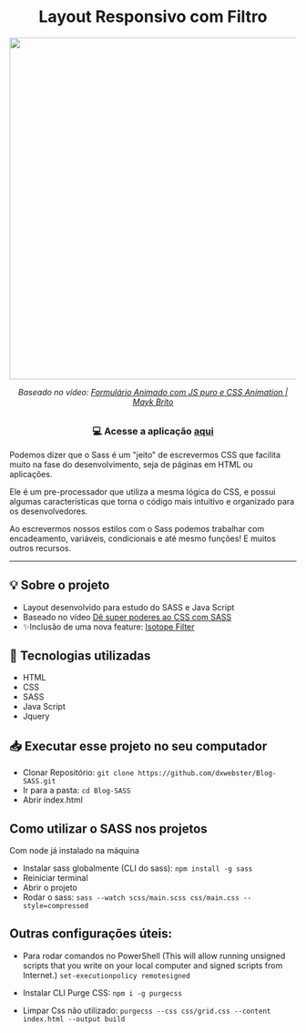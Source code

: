 <h1 align=center> Layout Responsivo com Filtro</h1>

<h6 align=center>
<img src="img/layout.gif" width=600><br>
  
  Baseado no vídeo: [Formulário Animado com JS puro e CSS Animation | Mayk Brito](https://www.youtube.com/watch?v=GykTLqODQuU&t=2401s)
  
</h6>

<h3 align=center>

💻 **Acesse a aplicação [aqui](https://dxwebster.github.io/Blog-SASS/)**

</h3>

Podemos dizer que o Sass é um "jeito" de escrevermos CSS que facilita muito na fase do desenvolvimento, seja de páginas em HTML  ou aplicações.

Ele é um pre-processador que utiliza a mesma lógica do CSS, e possui algumas características que torna o código mais intuitivo e organizado para os desenvolvedores.

Ao escrevermos nossos estilos com o Sass podemos trabalhar com encadeamento, variáveis, condicionais e até mesmo funções! E muitos outros recursos.

---

## 💡 Sobre o projeto

- Layout desenvolvido para estudo do SASS e Java Script
- Baseado no vídeo [Dê super poderes ao CSS com SASS](https://www.youtube.com/watch?v=BaI8dHUthLA)
- ✨Inclusão de uma nova feature: [Isotope Filter](https://isotope.metafizzy.co/filtering.html)

## 🚀 Tecnologias utilizadas

- HTML
- CSS
- SASS
- Java Script
- Jquery

## 📥 Executar esse projeto no seu computador

- Clonar Repositório: `git clone https://github.com/dxwebster/Blog-SASS.git`
- Ir para a pasta: `cd Blog-SASS`
- Abrir index.html


## Como utilizar o SASS nos projetos

Com node já instalado na máquina

- Instalar sass globalmente (CLI do sass): `npm install -g sass` 
- Reiniciar terminal
- Abrir o projeto
- Rodar o sass: `sass --watch scss/main.scss css/main.css --style=compressed`


## Outras configurações úteis:

- Para rodar comandos no PowerShell
(This will allow running unsigned scripts that you write on your local computer and signed scripts from Internet.)
`set-executionpolicy remotesigned`

- Instalar CLI Purge CSS: `npm i -g purgecss`

- Limpar Css não utilizado: `purgecss --css css/grid.css --content index.html --output build`
